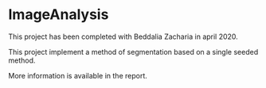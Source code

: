 # ImageAnalysis

This project has been completed with Beddalia Zacharia in april 2020.

This project implement a method of segmentation based on a single seeded method.

More information is available in the report.


